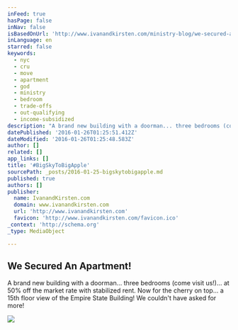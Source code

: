 ```yaml
---
inFeed: true
hasPage: false
inNav: false
isBasedOnUrl: 'http://www.ivanandkirsten.com/ministry-blog/we-secured-an-apartment'
inLanguage: en
starred: false
keywords:
  - nyc
  - cru
  - move
  - apartment
  - god
  - ministry
  - bedroom
  - trade-offs
  - out-qualifying
  - income-subsidized
description: "A brand new building with a doorman... three bedrooms (come visit us!)... at 50% off the market rate with stabilized rent. Now for the cherry on top... a 15th floor view of the Empire State Building! We couldn't have asked for more!"
datePublished: '2016-01-26T01:25:51.412Z'
dateModified: '2016-01-26T01:25:48.583Z'
author: []
related: []
app_links: []
title: '#BigSkyToBigApple'
sourcePath: _posts/2016-01-25-bigskytobigapple.md
published: true
authors: []
publisher:
  name: IvanandKirsten.com
  domain: www.ivanandkirsten.com
  url: 'http://www.ivanandkirsten.com'
  favicon: 'http://www.ivanandkirsten.com/favicon.ico'
_context: 'http://schema.org'
_type: MediaObject

---
```

<article style=""><h1>We Secured An Apartment!</h1><p>A brand new building with a doorman... three bedrooms (come visit us!)... at 50% off the market rate with stabilized rent. Now for the cherry on top... a 15th floor view of the Empire State Building! We couldn't have asked for more!</p><img src="https://s3-us-west-2.amazonaws.com/the-grid-img/p/5002dd51d34f53e4526812010c2e3c832364c054.jpg" /></article>
